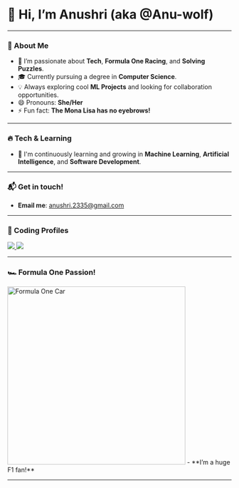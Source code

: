 # 👋 Hi, I’m Anushri (aka @Anu-wolf)

---

### 👀 About Me
- 🔧 I’m passionate about **Tech**, **Formula One Racing**, and **Solving Puzzles**.
- 🎓 Currently pursuing a degree in **Computer Science**.
- 💡 Always exploring cool **ML Projects** and looking for collaboration opportunities.
- 😄 Pronouns: **She/Her**
- ⚡ Fun fact: **The Mona Lisa has no eyebrows!**

---

### 🔥 Tech & Learning
- 🌱 I'm continuously learning and growing in **Machine Learning**, **Artificial Intelligence**, and **Software Development**.

---

### 📬 Get in touch!
- **Email me**: [anushri.2335@gmail.com](mailto:anushri.2335@gmail.com)

---

### 🚀 Coding Profiles

<a href="https://leetcode.com/u/user5598fM/">
    <img src="https://img.shields.io/badge/LeetCode-Solve&nbsp;Puzzles-orange?style=for-the-badge&logo=LeetCode&logoColor=white">
</a>

<a href="https://www.codechef.com/users/a235">
    <img src="https://img.shields.io/badge/CodeChef-Achievements&nbsp;coming&nbsp;soon!-brown?style=for-the-badge&logo=CodeChef&logoColor=white">
</a>

---

### 🏎️ Formula One Passion!
<img src="https://media.giphy.com/media/3o85xGRWMlHdGB1vMs/giphy.gif" width="400px" alt="Formula One Car">
- **I’m a huge F1 fan!**

---

<!---
Anu-wolf/Anu-wolf is a ✨ special ✨ repository because its `README.md` (this file) appears on your GitHub profile.
You can click the Preview link to take a look at your changes.
--->

